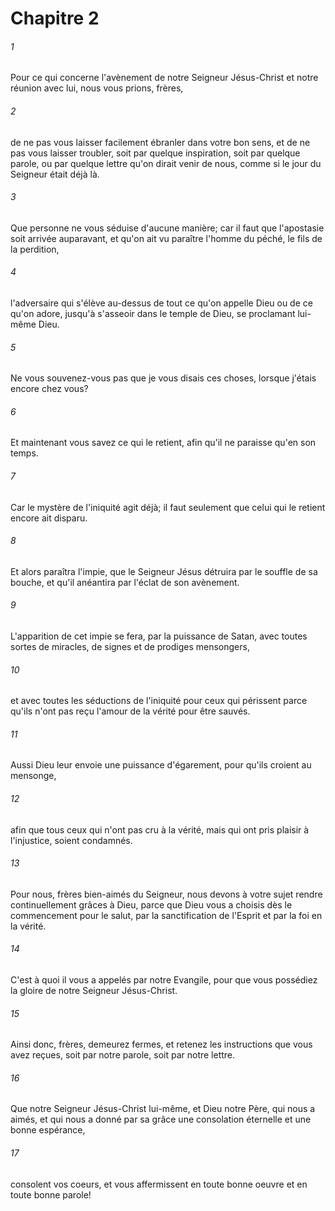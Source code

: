 # Chapitre 2

###### 1
Pour ce qui concerne l'avènement de notre Seigneur Jésus-Christ et notre réunion avec lui, nous vous prions, frères,
###### 2
de ne pas vous laisser facilement ébranler dans votre bon sens, et de ne pas vous laisser troubler, soit par quelque inspiration, soit par quelque parole, ou par quelque lettre qu'on dirait venir de nous, comme si le jour du Seigneur était déjà là.
###### 3
Que personne ne vous séduise d'aucune manière; car il faut que l'apostasie soit arrivée auparavant, et qu'on ait vu paraître l'homme du péché, le fils de la perdition,
###### 4
l'adversaire qui s'élève au-dessus de tout ce qu'on appelle Dieu ou de ce qu'on adore, jusqu'à s'asseoir dans le temple de Dieu, se proclamant lui-même Dieu.
###### 5
Ne vous souvenez-vous pas que je vous disais ces choses, lorsque j'étais encore chez vous?
###### 6
Et maintenant vous savez ce qui le retient, afin qu'il ne paraisse qu'en son temps.
###### 7
Car le mystère de l'iniquité agit déjà; il faut seulement que celui qui le retient encore ait disparu.
###### 8
Et alors paraîtra l'impie, que le Seigneur Jésus détruira par le souffle de sa bouche, et qu'il anéantira par l'éclat de son avènement.
###### 9
L'apparition de cet impie se fera, par la puissance de Satan, avec toutes sortes de miracles, de signes et de prodiges mensongers,
###### 10
et avec toutes les séductions de l'iniquité pour ceux qui périssent parce qu'ils n'ont pas reçu l'amour de la vérité pour être sauvés.
###### 11
Aussi Dieu leur envoie une puissance d'égarement, pour qu'ils croient au mensonge,
###### 12
afin que tous ceux qui n'ont pas cru à la vérité, mais qui ont pris plaisir à l'injustice, soient condamnés.
###### 13
Pour nous, frères bien-aimés du Seigneur, nous devons à votre sujet rendre continuellement grâces à Dieu, parce que Dieu vous a choisis dès le commencement pour le salut, par la sanctification de l'Esprit et par la foi en la vérité.
###### 14
C'est à quoi il vous a appelés par notre Evangile, pour que vous possédiez la gloire de notre Seigneur Jésus-Christ.
###### 15
Ainsi donc, frères, demeurez fermes, et retenez les instructions que vous avez reçues, soit par notre parole, soit par notre lettre.
###### 16
Que notre Seigneur Jésus-Christ lui-même, et Dieu notre Père, qui nous a aimés, et qui nous a donné par sa grâce une consolation éternelle et une bonne espérance,
###### 17
consolent vos coeurs, et vous affermissent en toute bonne oeuvre et en toute bonne parole!
